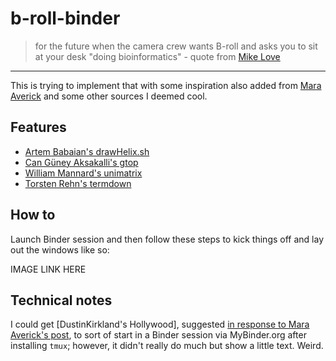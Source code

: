 # b-roll-binder

>for the future when the camera crew wants B-roll and asks you to sit at your desk "doing bioinformatics" - quote from [Mike Love](https://twitter.com/mikelove/status/1011270925868781568)

-----

This is trying to implement that with some inspiration also added from [Mara Averick](https://twitter.com/dataandme/status/1119027392838799361) and some other sources I deemed cool.

## Features
- [Artem Babaian's drawHelix.sh](https://github.com/bioSyntax/bioSyntax/blob/master/dev/scripts/drawHelix.sh)
- [Can Güney Aksakalli's gtop](https://github.com/aksakalli/gtop)
- [William Mannard's unimatrix](https://github.com/will8211/unimatrix)
- [Torsten Rehn's termdown](https://github.com/trehn/termdown)

## How to

Launch Binder session and then follow these steps to kick things off and lay out the windows like so:

IMAGE LINK HERE

## Technical notes

I could get [DustinKirkland's Hollywood], suggested [in response to Mara Averick's post](https://twitter.com/yeedle/status/1119101335238926338), to sort of start in a Binder session via MyBinder.org after installing `tmux`; however, it didn't really do much but show a little text. Weird.
